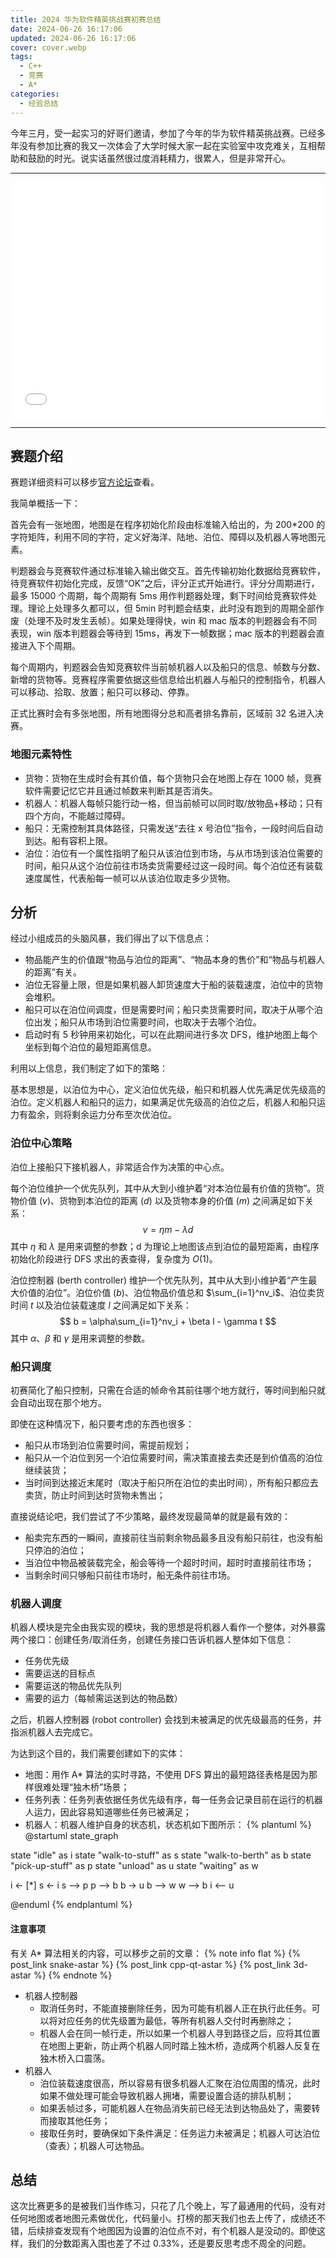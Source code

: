 ```yaml
---
title: 2024 华为软件精英挑战赛初赛总结
date: 2024-06-26 16:17:06
updated: 2024-06-26 16:17:06
cover: cover.webp
tags:
  - C++
  - 竞赛
  - A*
categories:
  - 经验总结
---
```


今年三月，受一起实习的好哥们邀请，参加了今年的华为软件精英挑战赛。已经多年没有参加比赛的我又一次体会了大学时候大家一起在实验室中攻克难关，互相帮助和鼓励的时光。说实话虽然很过度消耗精力，很累人，但是非常开心。

---------------------------------------------------------------

<div style="position: relative; width: 100%; height: 0; padding-bottom: 75%;"><iframe 
src="//player.bilibili.com/player.html?isOutside=true&aid=112686167755146&bvid=BV17J3CeuEHJ&cid=500001597404715&p=1&autoplay=false" 
scrolling="no" border="0" frameborder="no" framespacing="0" allowfullscreen="true" 
style="position: absolute; width: 100%; height: 100%; left: 0; top: 0;"> </iframe></div>

---------------------------------------------------------------

## 赛题介绍

赛题详细资料可以移步[官方论坛](https://bbs.huaweicloud.com/forum/thread-0209145106256505005-1-1.html)查看。

我简单概括一下：

首先会有一张地图，地图是在程序初始化阶段由标准输入给出的，为 200*200 的字符矩阵，利用不同的字符，定义好海洋、陆地、泊位、障碍以及机器人等地图元素。

判题器会与竞赛软件通过标准输入输出做交互。首先传输初始化数据给竞赛软件，待竞赛软件初始化完成，反馈“OK”之后，评分正式开始进行。评分分周期进行，最多 15000 个周期，每个周期有 5ms 用作判题器处理，剩下时间给竞赛软件处理。理论上处理多久都可以，但 5min 时判题会结束，此时没有跑到的周期全部作废（处理不及时发生丢帧）。如果处理得快，win 和 mac 版本的判题器会有不同表现，win 版本判题器会等待到 15ms，再发下一帧数据；mac 版本的判题器会直接进入下个周期。

每个周期内，判题器会告知竞赛软件当前帧机器人以及船只的信息、帧数与分数、新增的货物等。竞赛程序需要依据这些信息给出机器人与船只的控制指令，机器人可以移动、拾取、放置；船只可以移动、停靠。

正式比赛时会有多张地图，所有地图得分总和高者排名靠前，区域前 32 名进入决赛。

### 地图元素特性

- 货物：货物在生成时会有其价值，每个货物只会在地图上存在 1000 帧，竞赛软件需要记忆它并且通过帧数来判断其是否消失。
- 机器人：机器人每帧只能行动一格，但当前帧可以同时取/放物品+移动；只有四个方向，不能越过障碍。
- 船只：无需控制其具体路径，只需发送“去往 x 号泊位”指令，一段时间后自动到达。船有容积上限。
- 泊位：泊位有一个属性指明了船只从该泊位到市场，与从市场到该泊位需要的时间，船只从这个泊位前往市场卖货需要经过这一段时间。每个泊位还有装载速度属性，代表船每一帧可以从该泊位取走多少货物。

## 分析

经过小组成员的头脑风暴，我们得出了以下信息点：

- 物品能产生的价值跟“物品与泊位的距离”、“物品本身的售价”和“物品与机器人的距离”有关。
- 泊位无容量上限，但是如果机器人卸货速度大于船的装载速度，泊位中的货物会堆积。
- 船只可以在泊位间调度，但是需要时间；船只卖货需要时间，取决于从哪个泊位出发；船只从市场到泊位需要时间，也取决于去哪个泊位。
- 启动时有 5 秒钟用来初始化，可以在此期间进行多次 DFS，维护地图上每个坐标到每个泊位的最短距离信息。

利用以上信息，我们制定了如下的策略：

基本思想是，以泊位为中心，定义泊位优先级，船只和机器人优先满足优先级高的泊位。定义机器人和船只的运力，如果满足优先级高的泊位之后，机器人和船只运力有盈余，则将剩余运力分布至次优泊位。

### 泊位中心策略

泊位上接船只下接机器人，非常适合作为决策的中心点。

每个泊位维护一个优先队列，其中从大到小维护着“对本泊位最有价值的货物”。货物价值 $(v)$、货物到本泊位的距离 $(d)$ 以及货物本身的价值 $(m)$ 之间满足如下关系：
$$
v = \eta m - \lambda d
$$
其中 $\eta$ 和 $\lambda$ 是用来调整的参数；d 为理论上地图该点到泊位的最短距离，由程序初始化阶段进行 DFS 求出的表查得，复杂度为 $O(1)$。

泊位控制器 (berth controller) 维护一个优先队列，其中从大到小维护着“产生最大价值的泊位”。泊位价值 $(b)$、泊位物品价值总和 $\sum_{i=1}^nv_i$、泊位卖货时间 $t$ 以及泊位装载速度 $l$ 之间满足如下关系：
$$
b = \alpha\sum_{i=1}^nv_i + \beta l - \gamma t
$$
其中 $\alpha$、$\beta$ 和 $\gamma$ 是用来调整的参数。

### 船只调度

初赛简化了船只控制，只需在合适的帧命令其前往哪个地方就行，等时间到船只就会自动出现在那个地方。

即使在这种情况下，船只要考虑的东西也很多：
- 船只从市场到泊位需要时间，需提前规划；
- 船只从一个泊位到另一个泊位需要时间，需决策直接去卖还是到价值高的泊位继续装货；
- 当时间到达接近末尾时（取决于船只所在泊位的卖出时间），所有船只都应去卖货，防止时间到达时货物未售出；

直接说结论吧，我们尝试了不少策略，最终发现最简单的就是最有效的：
- 船卖完东西的一瞬间，直接前往当前剩余物品最多且没有船只前往，也没有船只停泊的泊位；
- 当泊位中物品被装载完全，船会等待一个超时时间，超时时直接前往市场；
- 当剩余时间只够船只前往市场时，船无条件前往市场。

### 机器人调度

机器人模块是完全由我实现的模块，我的思想是将机器人看作一个整体，对外暴露两个接口：创建任务/取消任务，创建任务接口告诉机器人整体如下信息：
- 任务优先级
- 需要运送的目标点
- 需要运送的物品优先队列
- 需要的运力（每帧需运送到达的物品数）

之后，机器人控制器 (robot controller) 会找到未被满足的优先级最高的任务，并指派机器人去完成它。

为达到这个目的，我们需要创建如下的实体：
- 地图：用作 A* 算法的实时寻路，不使用 DFS 算出的最短路径表格是因为那样很难处理“独木桥”场景；
- 任务列表：任务列表依据任务优先级有序，每一任务会记录目前在运行的机器人运力，因此容易知道哪些任务已被满足；
- 机器人：机器人维护自身的状态机，状态机如下图所示：
{% plantuml %}
@startuml state_graph

state "idle" as i
state "walk-to-stuff" as s
state "walk-to-berth" as b
state "pick-up-stuff" as p
state "unload" as u
state "waiting" as w

i <- [*]
s <- i
s --> p
p --> b
b -> u
b --> w
w --> b
i <-- u

@enduml
{% endplantuml %}

#### 注意事项

有关 A* 算法相关的内容，可以移步之前的文章：
{% note info flat %}
{% post_link snake-astar %}
{% post_link cpp-qt-astar %}
{% post_link 3d-astar %}
{% endnote %}

- 机器人控制器
  - 取消任务时，不能直接删除任务，因为可能有机器人正在执行此任务。可以将对应任务的优先级置为最低，等所有机器人交付时再删除之；
  - 机器人会在同一帧行走，所以如果一个机器人寻到路径之后，应将其位置在地图上更新，防止两个机器人同时踏上独木桥，造成两个机器人反复在独木桥入口震荡。
- 机器人
  - 泊位装载速度很高，所以容易有很多机器人汇聚在泊位周围的情况，此时如果不做处理可能会导致机器人拥堵，需要设置合适的排队机制；
  - 如果丢帧过多，可能机器人在物品消失前已经无法到达物品处了，需要转而接取其他任务；
  - 接取任务时，要确保如下条件满足：任务运力未被满足；机器人可达泊位（查表）；机器人可达物品。

## 总结

这次比赛更多的是被我们当作练习，只花了几个晚上，写了最通用的代码，没有对任何地图或者地图元素做优化，代码量小。打榜的那天我们也去上传了，成绩还不错，后续排查发现有个地图因为设置的泊位点不对，有个机器人是没动的。即使这样，我们的分数距离入围也差了不过 0.33%，还是要反思考虑不周全的问题。
